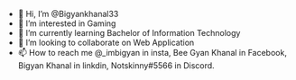 - 👋 Hi, I’m @Bigyankhanal33
- 👀 I’m interested in Gaming
- 🌱 I’m currently learning Bachelor of Information Technology
- 💞️ I’m looking to collaborate on Web Application
- 📫 How to reach me @_imbigyan in insta, Bee Gyan Khanal in Facebook, Bigyan Khanal in linkdin, Notskinny#5566 in Discord.

<!---
Bigyankhanal33/Bigyankhanal33 is a ✨ special ✨ repository because its `README.md` (this file) appears on your GitHub profile.
You can click the Preview link to take a look at your changes.
--->
